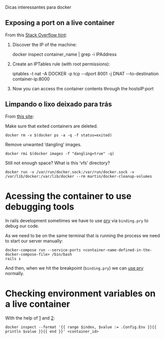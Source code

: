 Dicas interessantes para docker

## Exposing a port on a live container

From this [Stack Overflow hint](http://stackoverflow.com/questions/19897743/exposing-a-port-on-a-live-docker-container):

1. Discover the IP of the machine:

    docker inspect container_name | grep -i IPAddress

2. Create an IPTables rule (with root permissions):

    iptables -t nat -A  DOCKER -p tcp --dport 8001 -j DNAT --to-destination container-ip:8000

3. Now you can access the container contents through the hostsIP:port

## Limpando o lixo deixado para trás

From [this site](http://java.dzone.com/articles/docker-%E2%80%93-clean-after-yourself?utm_source=feedburner&utm_medium=feed&utm_campaign=Feed%3A+javalobby%2Ffrontpage+%28Javalobby+%2F+Java+Zone%29):

Make sure that exited containers are deleted.

~~~
docker rm -v $(docker ps -a -q -f status=exited)
~~~

Remove unwanted ‘dangling’ images.

~~~
docker rmi $(docker images -f "dangling=true" -q)
~~~

Still not enough space? What is this ‘vfs’ directory?

~~~
docker run -v /var/run/docker.sock:/var/run/docker.sock -v /var/lib/docker:/var/lib/docker --rm martin/docker-cleanup-volumes
~~~

# Acessing the container to use debugging tools

In rails development sometimes we have to use [pry](https://github.com/pry/pry) via `binding.pry` to debug our code.

As we need to be on the same terminal that is running the process we need to start our server manually:

    docker-compose run --service-ports <container-name-defined-in-the-docker-compose-file> /bin/bash
    rails s

And then, when we hit the breakpoint (`binding.pry`) we can [use pry](https://github.com/pry/pry/wiki) normally.

# Checking environment variables on a live container

With the help of [1](http://stackoverflow.com/questions/34051747/get-environment-variable-from-docker-container) and [2](http://stackoverflow.com/questions/30342796/how-to-get-env-variable-when-doing-docker-inspect):

```
docker inspect --format '{{ range $index, $value := .Config.Env }}{{ println $value }}{{ end }}' <container_id>
```
